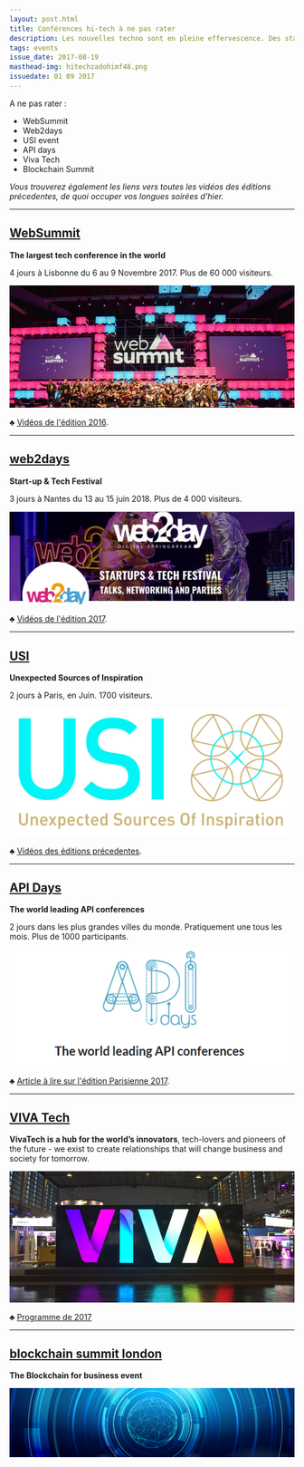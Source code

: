 ```yaml
---
layout: post.html
title: Conférences hi-tech à ne pas rater
description: Les nouvelles techno sont en pleine effervescence. Des start-up mais aussi des nouveaux services, des nouveaux produits et surtout des nouveaux usages viennent révolutionner notre quotidien et celui de nos entreprises. Un bon moyen de rester à la page est de participer à une conférence Hi-Tech. Enthousiasme garanti !
tags: events
issue_date: 2017-08-19
masthead-img: hitechzadohimf48.png
issuedate: 01 09 2017
---
```


A ne pas rater :

- WebSummit
- Web2days
- USI event
- API days
- Viva Tech
- Blockchain Summit

_Vous trouverez également les liens vers toutes les vidéos des éditions précedentes, de quoi occuper vos longues soirées d'hier._

---

## [WebSummit](https://websummit.com/)

**The largest tech conference in the world**

4 jours à Lisbonne du 6 au 9 Novembre 2017. Plus de 60 000 visiteurs.

<a href="https://websummit.com/"><img class="img-post" src="/assets/noindex/evtwebsum16.jpg" alt="web summit event"/></a>

:clubs: [Vidéos de l'édition 2016](https://www.youtube.com/channel/UCJtkHqH4Qof97TSx7BzE5IQ/videos).

---

## [web2days](https://web2day.co/)

**Start-up & Tech Festival**

3 jours à Nantes du 13 au 15 juin 2018. Plus de 4 000 visiteurs.

<a href="https://web2day.co/"><img class="img-post" src="/assets/noindex/snip_20170820104404.png" alt="web2day event"/></a>

:clubs: [Vidéos de l'édition 2017](https://www.youtube.com/channel/UCCzfEV7NDD5OvkE3Ua7pcxQ/videos).

---

## [USI](http://www.usievents.com/fr)

**Unexpected Sources of Inspiration**

2 jours à Paris, en Juin. 1700 visiteurs.

<a href="http://www.usievents.com/fr"><img class="img-post" src="/assets/noindex/usi.jpg" alt="usi event"/></a>

:clubs: [Vidéos des éditions précedentes](https://www.youtube.com/user/usievents/videos).

---

## [API Days](http://www.apidays.io/)

**The world leading API conferences**

2 jours dans les plus grandes villes du monde. Pratiquement une tous les mois. Plus de 1000 participants.

<a href="http://www.apidays.io/"><img class="img-post" src="/assets/noindex/apidays.png" alt="API days"/></a>

:clubs: [Article à lire sur l'édition Parisienne 2017](http://blog.d2-si.fr/2017/01/05/api-days-paris/).

---

## [VIVA Tech](https://vivatechnology.com/)

**VivaTech is a hub for the world’s innovators**, tech-lovers and pioneers of the future - we exist to create relationships that will change business and society for tomorrow.

<a href="https://vivatechnology.com/"><img class="img-post" src="/assets/noindex/viva-technology.png" alt="vivatech"/></a>

:clubs: [Programme de 2017](https://vivatechnology.com/program/program/)

---

## [blockchain summit london](http://blockchainsummitlondon.com/) 

**The Blockchain for business event**

<a href="http://blockchainsummitlondon.com/"><img class="img-post" src="/assets/noindex/9738bcsummitlo.png" alt="blockchain summit london"/></a>

